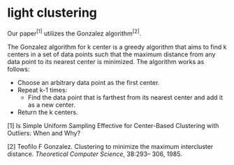 # light clustering

Our paper<sup>[1]</sup> utilizes the Gonzalez algorithm<sup>[2]</sup>. 

The Gonzalez algorithm for k center is a greedy algorithm that aims to find k centers in a set of data points such that the maximum distance from any data point to its nearest center is minimized. The algorithm works as follows:

- Choose an arbitrary data point as the first center.
- Repeat k-1 times:
  - Find the data point that is farthest from its nearest center and add it as a new center.
- Return the k centers.

[1] Is Simple Uniform Sampling Effective for Center-Based Clustering with Outliers: When and Why?

[2] Teofilo F Gonzalez. Clustering to minimize the maximum intercluster distance. *Theoretical Computer Science*, 38:293– 306, 1985.